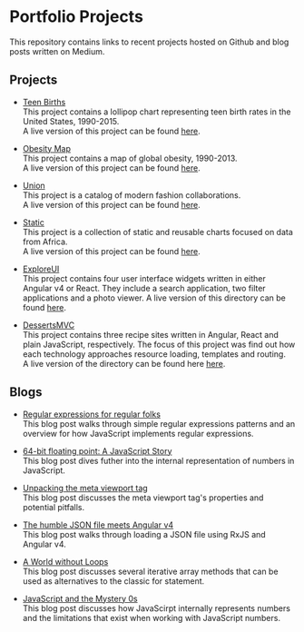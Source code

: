 # Portfolio Projects
This repository contains links to recent projects hosted on Github and blog posts written on Medium.  
  
  
## Projects  
* [Teen Births](https://github.com/sarafec/teen-births)  
This project contains a lollipop chart representing teen birth rates in the United States, 1990-2015.  
A live version of this project can be found [here](https://sarafec.github.io/teen-births/).
  
* [Obesity Map](https://github.com/sarafec/obesity-map)  
This project contains a map of global obesity, 1990-2013.  
A live version of this project can be found [here](https://sarafec.github.io/obesity-map/).
  
* [Union](https://github.com/sarafec/union)  
This project is a catalog of modern fashion collaborations.  
A live version of this project can be found [here](https://sarafec.github.io/union/).
  
* [Static](https://github.com/sarafec/static)  
This project is a collection of static and reusable charts focused on data from Africa.  
A live version of this project can be found [here](https://sarafec.github.io/static/).  
  
* [ExploreUI](https://github.com/sarafec/exploreUI)  
This project contains four user interface widgets written in either Angular v4 or React. They include a search application, two filter applications and a photo viewer. 
A live version of this directory can be found [here](https://sarafec.github.io/exploreUI/). 
  
* [DessertsMVC](https://github.com/sarafec/dessertsMVC)  
This project contains three recipe sites written in Angular, React and plain JavaScript, respectively. The focus of this project was find out how each technology approaches resource loading, templates and routing.  
A live version of the directory can be found here [here](https://sarafec.github.io/dessertsMVC/).   
  
  
  
## Blogs  
* [Regular expressions for regular folks](https://medium.com/@sarafecadu/regular-expressions-for-regular-folks-4cfa3724c600)  
This blog post walks through simple regular expressions patterns and an overview for how JavaScript implements regular expressions.
  
* [64-bit floating point: A JavaScript Story](https://medium.com/@sarafecadu/64-bit-floating-point-a-javascript-story-fa6aad266665)  
This blog post dives futher into the internal representation of numbers in JavaScript.
  
* [Unpacking the meta viewport tag](https://medium.com/@sarafecadu/unpacking-the-meta-viewport-tag-bd6b0d0d2471)  
This blog post discusses the meta viewport tag's properties and potential pitfalls.
  
* [The humble JSON file meets Angular v4](https://medium.com/@sarafecadu/the-humble-json-file-meets-angular-v4-6b8ae861b018)  
This blog post walks through loading a JSON file using RxJS and Angular v4.  
  
* [A World without Loops](https://medium.com/@sarafecadu/a-world-without-loops-f8f65a30c82d)  
This blog post discusses several iterative array methods that can be used as alternatives to the classic for statement.  
  
* [JavaScript and the Mystery 0s](https://medium.com/@sarafecadu/javascript-numbers-and-the-mystery-0s-b087c5cf21e2)  
This blog post discusses how JavaScirpt internally represents numbers and the limitations that exist when working with JavaScript numbers.